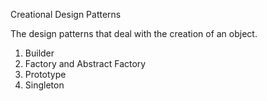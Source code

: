
Creational Design Patterns

The design patterns that deal with the creation of an object.

1. Builder
2. Factory and Abstract Factory
3. Prototype
4. Singleton

